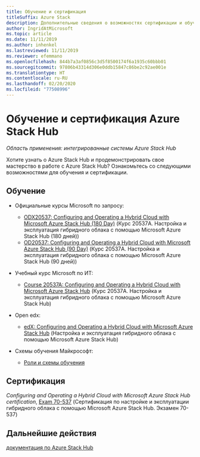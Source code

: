 ```yaml
---
title: Обучение и сертификация
titleSuffix: Azure Stack
description: Дополнительные сведения о возможностях сертификации и обучения Azure Stack Hub.
author: IngridAtMicrosoft
ms.topic: article
ms.date: 11/11/2019
ms.author: inhenkel
ms.lastreviewed: 11/11/2019
ms.reviewer: efemmano
ms.openlocfilehash: 844b7a3af0856c3d5f8500174f6a1935c60bbb01
ms.sourcegitcommit: 97806b43314d306e0ddb15847c86be2c92ae001e
ms.translationtype: HT
ms.contentlocale: ru-RU
ms.lasthandoff: 02/20/2020
ms.locfileid: "77508996"
---
```

# <a name="azure-stack-hub-training-and-certification"></a>Обучение и сертификация Azure Stack Hub

*Область применения: интегрированные системы Azure Stack Hub*

Хотите узнать о Azure Stack Hub и продемонстрировать свое мастерство в работе с Azure Stack Hub? Ознакомьтесь со следующими возможностями для обучения и сертификации.

## <a name="training"></a>Обучение

- Официальные курсы Microsoft по запросу:
   - [ODX20537: Configuring and Operating a Hybrid Cloud with Microsoft Azure Stack Hub (180 Day)](https://www.microsoft.com/learning/course.aspx?cid=ODX20537) (Курс 20537A. Настройка и эксплуатация гибридного облака с помощью Microsoft Azure Stack Hub (180 дней))
   - [OD20537: Configuring and Operating a Hybrid Cloud with Microsoft Azure Stack Hub (90 Day)](https://www.microsoft.com/learning/course.aspx?cid=OD20537) (Курс 20537A. Настройка и эксплуатация гибридного облака с помощью Microsoft Azure Stack Hub (90 дней))

- Учебный курс Microsoft по ИТ:
   - [Course 20537A: Configuring and Operating a Hybrid Cloud with Microsoft Azure Stack Hub](https://aka.ms/azsmoc) (Курс 20537A. Настройка и эксплуатация гибридного облака с помощью Microsoft Azure Stack Hub)

- Open edx:
   - [edX: Configuring and Operating a Hybrid Cloud with Microsoft Azure Stack Hub](https://aka.ms/AzureStackMOOC) (Настройка и эксплуатация гибридного облака с помощью Microsoft Azure Stack Hub)
   
- Схемы обучения Майкрософт:
   - [Роли и схемы обучения](https://azure.microsoft.com/training/learning-paths/)

## <a name="certification"></a>Сертификация

*Configuring and Operating a Hybrid Cloud with Microsoft Azure Stack Hub certification*, [Exam 70-537](https://www.microsoft.com/learning/exam-70-537.aspx) (Сертификация по настройке и эксплуатации гибридного облака с помощью Microsoft Azure Stack Hub. Экзамен 70-537)

## <a name="next-steps"></a>Дальнейшие действия

[документация по Azure Stack Hub](/azure-stack/operator)
